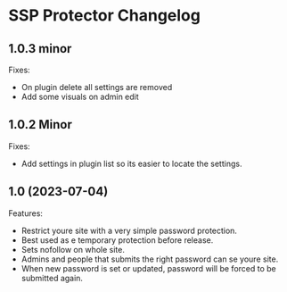 # SSP Protector Changelog

## 1.0.3 minor

Fixes:

  - On plugin delete all settings are removed
  - Add some visuals on admin edit

## 1.0.2 Minor

Fixes:

  - Add settings in plugin list so its easier to locate the settings.

## 1.0 (2023-07-04)

Features:

  - Restrict youre site with a very simple password protection.
  - Best used as e temporary protection before release.
  - Sets nofollow on whole site.
  - Admins and people that submits the right password can se youre site.
  - When new password is set or updated, password will be forced to be submitted again.